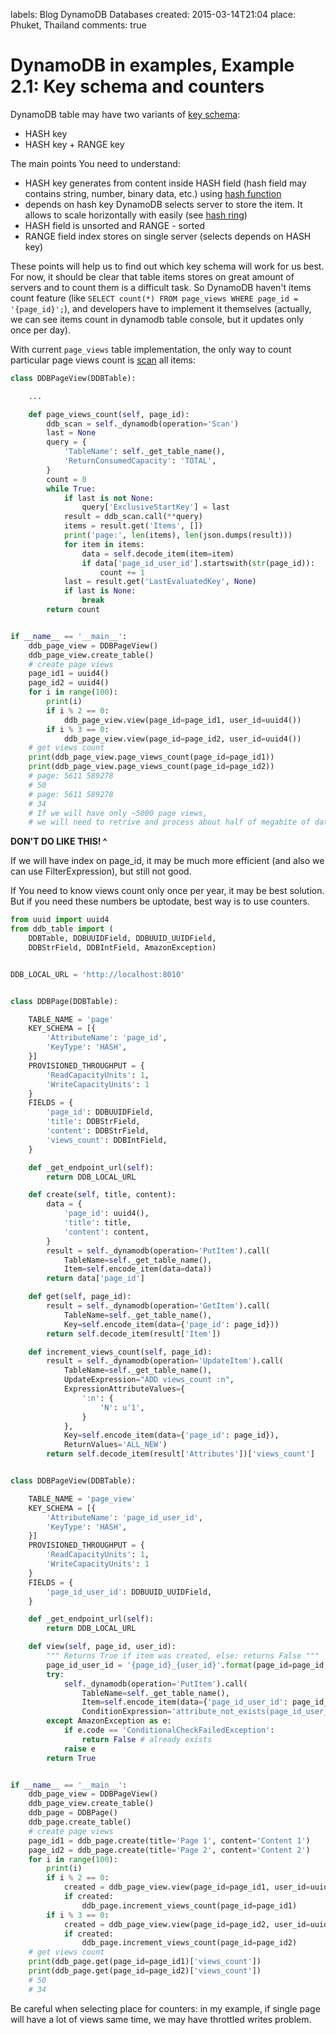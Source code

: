 labels: Blog
        DynamoDB
        Databases
created: 2015-03-14T21:04
place: Phuket, Thailand
comments: true

# DynamoDB in examples, Example 2.1: Key schema and counters

DynamoDB table may have two variants of [key schema](http://docs.aws.amazon.com/amazondynamodb/latest/developerguide/DataModel.html#DataModel.PrimaryKey):

- HASH key
- HASH key + RANGE key

The main points You need to understand:

- HASH key generates from content inside HASH field (hash field may contains string, number, binary data, etc.) using [hash function](http://en.wikipedia.org/wiki/Hash_function)
- depends on hash key DynamoDB selects server to store the item. It allows to scale horizontally with easily (see [hash ring](http://en.wikipedia.org/wiki/Consistent_hashing))
- HASH field is unsorted and RANGE - sorted
- RANGE field index stores on single server (selects depends on HASH key)

These points will help us to find out which key schema will work for us best.
For now, it should be clear that table items stores on great amount of servers and to count them is a difficult task.
So DynamoDB haven't items count feature (like ```SELECT count(*) FROM page_views WHERE page_id = '{page_id}';```), and developers have to implement it themselves (actually, we can see items count in dynamodb table console, but it updates only once per day).

With current ```page_views``` table implementation, the only way to count particular page views count is [scan](http://docs.aws.amazon.com/amazondynamodb/latest/APIReference/API_Scan.html) all items:
```python
class DDBPageView(DDBTable):

    ...

    def page_views_count(self, page_id):
        ddb_scan = self._dynamodb(operation='Scan')
        last = None
        query = {
            'TableName': self._get_table_name(),
            'ReturnConsumedCapacity': 'TOTAL',
        }
        count = 0
        while True:
            if last is not None:
                query['ExclusiveStartKey'] = last
            result = ddb_scan.call(**query)
            items = result.get('Items', [])
            print('page:', len(items), len(json.dumps(result)))
            for item in items:
                data = self.decode_item(item=item)
                if data['page_id_user_id'].startswith(str(page_id)):
                    count += 1
            last = result.get('LastEvaluatedKey', None)
            if last is None:
                break
        return count


if __name__ == '__main__':
    ddb_page_view = DDBPageView()
    ddb_page_view.create_table()
    # create page views
    page_id1 = uuid4()
    page_id2 = uuid4()
    for i in range(100):
        print(i)
        if i % 2 == 0:
            ddb_page_view.view(page_id=page_id1, user_id=uuid4())
        if i % 3 == 0:
            ddb_page_view.view(page_id=page_id2, user_id=uuid4())
    # get views count
    print(ddb_page_view.page_views_count(page_id=page_id1))
    print(ddb_page_view.page_views_count(page_id=page_id2))
    # page: 5611 589278
    # 50
    # page: 5611 589278
    # 34
    # If we will have only ~5000 page views,
    # we will need to retrive and process about half of megabite of data
```

**DON'T DO LIKE THIS! ^**

If we will have index on page_id, it may be much more efficient (and also we can use FilterExpression), but still not good.

If You need to know views count only once per year, it may be best solution. But if you need these numbers be uptodate, best way is to use counters.

```python
from uuid import uuid4
from ddb_table import (
    DDBTable, DDBUUIDField, DDBUUID_UUIDField,
    DDBStrField, DDBIntField, AmazonException)


DDB_LOCAL_URL = 'http://localhost:8010'


class DDBPage(DDBTable):

    TABLE_NAME = 'page'
    KEY_SCHEMA = [{
        'AttributeName': 'page_id',
        'KeyType': 'HASH',
    }]
    PROVISIONED_THROUGHPUT = {
        'ReadCapacityUnits': 1,
        'WriteCapacityUnits': 1
    }
    FIELDS = {
        'page_id': DDBUUIDField,
        'title': DDBStrField,
        'content': DDBStrField,
        'views_count': DDBIntField,
    }

    def _get_endpoint_url(self):
        return DDB_LOCAL_URL

    def create(self, title, content):
        data = {
            'page_id': uuid4(),
            'title': title,
            'content': content,
        }
        result = self._dynamodb(operation='PutItem').call(
            TableName=self._get_table_name(),
            Item=self.encode_item(data=data))
        return data['page_id']

    def get(self, page_id):
        result = self._dynamodb(operation='GetItem').call(
            TableName=self._get_table_name(),
            Key=self.encode_item(data={'page_id': page_id}))
        return self.decode_item(result['Item'])

    def increment_views_count(self, page_id):
        result = self._dynamodb(operation='UpdateItem').call(
            TableName=self._get_table_name(),
            UpdateExpression="ADD views_count :n",
            ExpressionAttributeValues={
                ':n': {
                    'N': u'1',
                }
            },
            Key=self.encode_item(data={'page_id': page_id}),
            ReturnValues='ALL_NEW')
        return self.decode_item(result['Attributes'])['views_count']


class DDBPageView(DDBTable):

    TABLE_NAME = 'page_view'
    KEY_SCHEMA = [{
        'AttributeName': 'page_id_user_id',
        'KeyType': 'HASH',
    }]
    PROVISIONED_THROUGHPUT = {
        'ReadCapacityUnits': 1,
        'WriteCapacityUnits': 1
    }
    FIELDS = {
        'page_id_user_id': DDBUUID_UUIDField,
    }

    def _get_endpoint_url(self):
        return DDB_LOCAL_URL

    def view(self, page_id, user_id):
        """ Returns True if item was created, else: returns False """
        page_id_user_id = '{page_id}_{user_id}'.format(page_id=page_id, user_id=user_id)
        try:
            self._dynamodb(operation='PutItem').call(
                TableName=self._get_table_name(),
                Item=self.encode_item(data={'page_id_user_id': page_id_user_id}),
                ConditionExpression='attribute_not_exists(page_id_user_id)')
        except AmazonException as e:
            if e.code == 'ConditionalCheckFailedException':
                return False # already exists
            raise e
        return True


if __name__ == '__main__':
    ddb_page_view = DDBPageView()
    ddb_page_view.create_table()
    ddb_page = DDBPage()
    ddb_page.create_table()
    # create page views
    page_id1 = ddb_page.create(title='Page 1', content='Content 1')
    page_id2 = ddb_page.create(title='Page 2', content='Content 2')
    for i in range(100):
        print(i)
        if i % 2 == 0:
            created = ddb_page_view.view(page_id=page_id1, user_id=uuid4())
            if created:
                ddb_page.increment_views_count(page_id=page_id1)
        if i % 3 == 0:
            created = ddb_page_view.view(page_id=page_id2, user_id=uuid4())
            if created:
                ddb_page.increment_views_count(page_id=page_id2)
    # get views count
    print(ddb_page.get(page_id=page_id1)['views_count'])
    print(ddb_page.get(page_id=page_id2)['views_count'])
    # 50
    # 34
```

Be careful when selecting place for counters: in my example, if single page will have a lot of views same time, we may have throttled writes problem.
